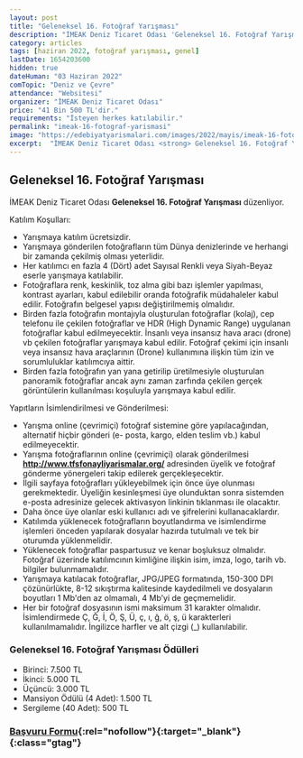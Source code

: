 ```yaml
---
layout: post
title: "Geleneksel 16. Fotoğraf Yarışması"
description: "İMEAK Deniz Ticaret Odası 'Geleneksel 16. Fotoğraf Yarışması' düzenliyor."
category: articles
tags: [haziran 2022, fotoğraf yarışması, genel]
lastDate: 1654203600
hidden: true
dateHuman: "03 Haziran 2022"
comTopic: "Deniz ve Çevre"
attendance: "Websitesi"
organizer: "İMEAK Deniz Ticaret Odası"
price: "41 Bin 500 TL'dir."
requirements: "İsteyen herkes katılabilir."
permalink: "imeak-16-fotograf-yarismasi"
image: "https://edebiyatyarismalari.com/images/2022/mayis/imeak-16-fotograf-yarismasi.jpg"
excerpt:  "İMEAK Deniz Ticaret Odası <strong> Geleneksel 16. Fotoğraf Yarışması </strong> düzenliyor."
---
```


## Geleneksel 16. Fotoğraf Yarışması
İMEAK Deniz Ticaret Odası  **Geleneksel 16. Fotoğraf Yarışması** düzenliyor.


Katılım Koşulları:
- Yarışmaya katılım ücretsizdir.
- Yarışmaya gönderilen fotoğrafların tüm Dünya denizlerinde ve herhangi bir zamanda çekilmiş olması yeterlidir.
- Her katılımcı en fazla 4 (Dört) adet Sayısal Renkli veya Siyah-Beyaz eserle yarışmaya katılabilir.
- Fotoğraflara renk, keskinlik, toz alma gibi bazı işlemler yapılması, kontrast ayarları, kabul edilebilir oranda fotoğrafik müdahaleler kabul edilir. Fotoğrafın belgesel yapısı değiştirilmemiş olmalıdır.
- Birden fazla fotoğrafın montajıyla oluşturulan fotoğraflar (kolaj), cep telefonu ile çekilen fotoğraflar ve HDR (High Dynamic Range) uygulanan fotoğraflar kabul edilmeyecektir. İnsanlı veya insansız hava aracı (drone) vb çekilen fotoğraflar yarışmaya kabul edilir. Fotoğraf çekimi için insanlı veya insansız hava araçlarının (Drone) kullanımına ilişkin tüm izin ve sorumluluklar katılımcıya aittir.
- Birden fazla fotoğrafın yan yana getirilip üretilmesiyle oluşturulan panoramik fotoğraflar ancak aynı zaman zarfında çekilen gerçek görüntülerin kullanılması koşuluyla yarışmaya kabul edilir.


Yapıtların İsimlendirilmesi ve Gönderilmesi:
- Yarışma online (çevrimiçi) fotoğraf sistemine göre yapılacağından, alternatif hiçbir gönderi (e- posta, kargo, elden teslim vb.) kabul edilmeyecektir.
- Yarışma fotoğraflarının online (çevrimiçi) olarak gönderilmesi **http://www.tfsfonayliyarismalar.org/** adresinden üyelik ve fotoğraf gönderme yönergeleri takip edilerek gerçekleşecektir.
- İlgili sayfaya fotoğrafları yükleyebilmek için önce üye olunması gerekmektedir. Üyeliğin kesinleşmesi üye olunduktan sonra sistemden e-posta adresinize gelecek aktivasyon linkinin tıklanması ile olacaktır.
- Daha önce üye olanlar eski kullanıcı adı ve şifrelerini kullanacaklardır.
- Katılımda yüklenecek fotoğrafların boyutlandırma ve isimlendirme işlemleri önceden yapılarak dosyalar hazırda tutulmalı ve tek bir oturumda yüklenmelidir.
- Yüklenecek fotoğraflar paspartusuz ve kenar boşluksuz olmalıdır. Fotoğraf üzerinde katılımcının kimliğine ilişkin isim, imza, logo, tarih vb. bilgiler bulunmamalıdır.
- Yarışmaya katılacak fotoğraflar, JPG/JPEG formatında, 150-300 DPI çözünürlükte, 8-12 sıkıştırma kalitesinde kaydedilmeli ve dosyaların boyutları 1 Mb'den az olmamalı, 4 Mb’yi de geçmemelidir.
- Her bir fotoğraf dosyasının ismi maksimum 31 karakter olmalıdır. İsimlendirmede Ç, Ğ, İ, Ö, Ş, Ü, ç, ı, ğ, ö, ş, ü karakterleri kullanılmamalıdır. İngilizce harfler ve alt çizgi (_) kullanılabilir.


### Geleneksel 16. Fotoğraf Yarışması Ödülleri
- Birinci: 7.500 TL
- İkinci: 5.000 TL
- Üçüncü: 3.000 TL
- Mansiyon Ödülü (4 Adet): 1.500 TL
- Sergileme (40 Adet): 500 TL


### [Başvuru Formu](https://tfsfonayliyarismalar.org/?ref=edebiyatyarismalari.com){:rel="nofollow"}{:target="_blank"}{:class="gtag"}
